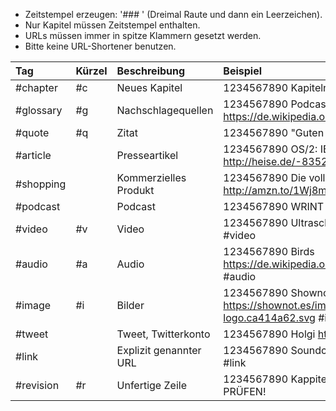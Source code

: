 - Zeitstempel erzeugen: '### ' (Dreimal Raute und dann ein Leerzeichen).
- Nur Kapitel müssen Zeitstempel enthalten.
- URLs müssen immer in spitze Klammern gesetzt werden.
- Bitte keine URL-Shortener benutzen.

| Tag | Kürzel | Beschreibung | Beispiel |
|:-------|:----|:-------------|:---------|
|#chapter|#c|Neues Kapitel|1234567890 Kapitelname #c|
|#glossary|#g|Nachschlagequellen|1234567890 Podcasting <https://de.wikipedia.org/Podcasting> #g|
|#quote|#q|Zitat|1234567890 "Guten Morgen, Linus." (Tim) #q|
|#article||Presseartikel|1234567890 OS/2: IBM zeigt Merlin <http://heise.de/-8352> #article|
|#shopping||Kommerzielles Produkt|1234567890 Die vollkommene Ehe <http://amzn.to/1Wj8mQp> #shopping|
|#podcast||Podcast|1234567890 WRINT <http://wrint.de> #podcast|
|#video|#v|Video|1234567890 Ultraschall <youtu.be/Eb5o6WAQHQ4> #video|
|#audio|#a|Audio|1234567890 Birds <https://de.wikipedia.org/wiki/Datei:Birds_Polyphonic.ogg> #audio|
|#image|#i|Bilder|1234567890 Shownot.es Logo <https://shownot.es/images/shownotes-logo.ca414a62.svg> #image|
|#tweet||Tweet, Twitterkonto|1234567890 Holgi <https://twitter.com/holgi> #tweet|
|#link||Explizit genannter URL|1234567890 Soundcloud <https://soundcloud.com/> #link|
|#revision|#r|Unfertige Zeile|1234567890 Kappitelname #c #r RECHTSCHREIBUNG PRÜFEN!|

